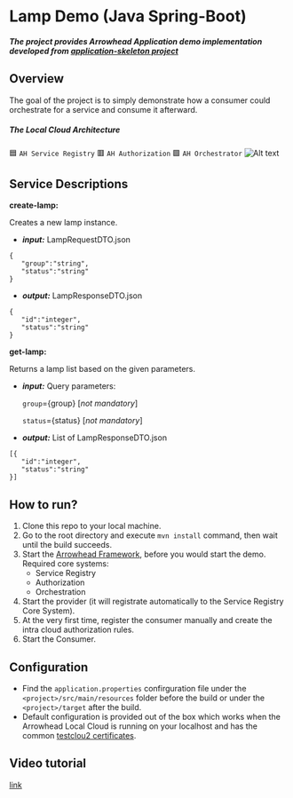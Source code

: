 # Lamp Demo (Java Spring-Boot)
##### The project provides Arrowhead Application demo implementation developed from [application-skeleton project](https://github.com/arrowhead-f/client-skeleton-java-spring)

## Overview
The goal of the project is to simply demonstrate how a consumer could orchestrate for a service and consume it afterward.
##### The Local Cloud Architecture 
🟦 `AH Service Registry`
🟥 `AH Authorization` 
🟩 `AH Orchestrator`
![Alt text](https://github.com/arrowhead-f/sos-examples-spring/blob/master/demo-lamp/doc/overview.png)

## Service Descriptions
**create-lamp:**

Creates a new lamp instance.
* ***input:*** LampRequestDTO.json
```
{
   "group":"string",
   "status":"string"
}
```
* ***output:*** LampResponseDTO.json
```
{
   "id":"integer",
   "status":"string"
}
```

**get-lamp:**

Returns a lamp list based on the given parameters.
* ***input:*** Query parameters: 

  `group`={group} [*not mandatory*]
  
  `status`={status} [*not mandatory*]

* ***output:*** List of LampResponseDTO.json
```
[{
   "id":"integer",
   "status":"string"
}]
```

## How to run?
1. Clone this repo to your local machine.
2. Go to the root directory and execute `mvn install` command, then wait until the build succeeds.
3. Start the [Arrowhead Framework](https://github.com/eclipse-arrowhead/core-java-spring), before you would start the demo.
   Required core systems:
   * Service Registry
   * Authorization
   * Orchestration
4. Start the provider (it will registrate automatically to the Service Registry Core System).
5. At the very first time, register the consumer manually and create the intra cloud authorization rules.
6. Start the Consumer.

## Configuration
  - Find the `application.properties` confirguration file under the `<project>/src/main/resources` folder before the build or under the `<project>/target` after the build.
  - Default configuration is provided out of the box which works when the Arrowhead Local Cloud is running on your localhost and has the common [testclou2 certificates](https://github.com/eclipse-arrowhead/core-java-spring/tree/master/certificates/testcloud2). 

## Video tutorial
[link](https://www.youtube.com/watch?v=9BHemnv3mQA&t=5s)
